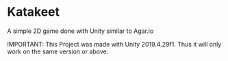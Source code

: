 # Katakeet
A simple 2D game done with Unity similar to Agar.io

IMPORTANT: This Project was made with Unity 2019.4.29f1. Thus it will only work on the same version or above. 

